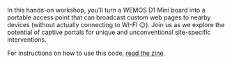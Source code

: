 In this hands-on workshop, you'll turn a WEMOS D1 Mini board into a portable access point that can broadcast custom web pages to nearby devices (without actually connecting to WI-FI 😉). Join us as we explore the potential of captive portals for unique and unconventional site-specific interventions.

For instructions on how to use this code, [read the zine](https://raw.githubusercontent.com/pocket-portal/zine/refs/heads/main/Pocket%20Portal%20Power%20Play%20-%20digital%20-%20(v1).pdf).
